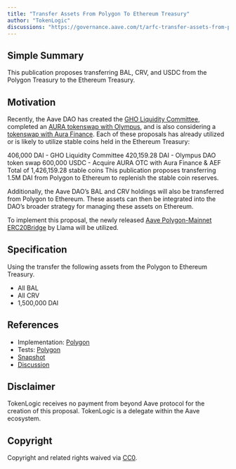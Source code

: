 ```yaml
---
title: "Transfer Assets From Polygon To Ethereum Treasury"
author: "TokenLogic"
discussions: "https://governance.aave.com/t/arfc-transfer-assets-from-polygon-to-ethereum-treasury/15044"
---
```


## Simple Summary

This publication proposes transferring BAL, CRV, and USDC from the Polygon Treasury to the Ethereum Treasury.

## Motivation

Recently, the Aave DAO has created the [GHO Liquidity Committee](https://governance.aave.com/t/arfc-treasury-manage-gho-liquidity-committee/14914), completed an [AURA tokenswap with Olympus](https://governance.aave.com/t/arfc-treasury-management-acquire-aura/14683), and is also considering a [tokenswap with Aura Finance](https://snapshot.org/#/aave.eth/proposal/0x94735082d4ba33b53497efb025aa6dbf75a5e4ade71684fd675c03f0e416a294). Each of these proposals has already utilized or is likely to utilize stable coins held in the Ethereum Treasury:

406,000 DAI - GHO Liquidity Committee
420,159.28 DAI - Olympus DAO token swap
600,000 USDC - Acquire AURA OTC with Aura Finance & AEF
Total of 1,426,159.28 stable coins
This publication proposes transferring 1.5M DAI from Polygon to Ethereum to replenish the stable coin reserves.

Additionally, the Aave DAO’s BAL and CRV holdings will also be transferred from Polygon to Ethereum. These assets can then be integrated into the DAO’s broader strategy for managing these assets on Ethereum.

To implement this proposal, the newly released [Aave Polygon-Mainnet ERC20Bridge](https://governance.aave.com/t/update-on-aave-swapper-and-strategic-asset-manager-contracts/14522/3) by Llama will be utilized.

## Specification

Using the transfer the following assets from the Polygon to Ethereum Treasury.

- All BAL
- All CRV
- 1,500,000 DAI

## References

- Implementation: [Polygon](https://github.com/bgd-labs/aave-proposals/blob/main/src/20231018_AaveV3_Pol_TransferAssetsFromPolygonToEthereumTreasury/AaveV3_Polygon_TransferAssetsFromPolygonToEthereumTreasury_20231018.sol)
- Tests: [Polygon](https://github.com/bgd-labs/aave-proposals/blob/main/src/20231018_AaveV3_Pol_TransferAssetsFromPolygonToEthereumTreasury/AaveV3_Polygon_TransferAssetsFromPolygonToEthereumTreasury_20231018.t.sol)
- [Snapshot](https://snapshot.org/#/aave.eth/proposal/0x33def6fd7bc3424fc47256ec0abdc3b75235d6f123dc1d15be7349066bc86319)
- [Discussion](https://governance.aave.com/t/arfc-transfer-assets-from-polygon-to-ethereum-treasury/15044)

## Disclaimer

TokenLogic receives no payment from beyond Aave protocol for the creation of this proposal. TokenLogic is a delegate within the Aave ecosystem.

## Copyright

Copyright and related rights waived via [CC0](https://creativecommons.org/publicdomain/zero/1.0/).
